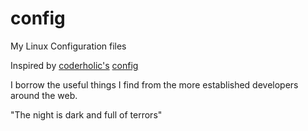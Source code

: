 config
======

My Linux Configuration files

Inspired by [coderholic's](https://github.com/coderholic) [config]( https://github.com/coderholic/config)

I borrow the useful things I find from the more established developers around the web.


"The night is dark and full of terrors"
